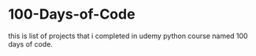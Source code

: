 # 100-Days-of-Code 
this is list of projects that i completed in udemy python course named 100 days of code.

